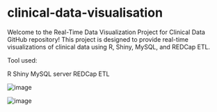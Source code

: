# clinical-data-visualisation

Welcome to the Real-Time Data Visualization Project for Clinical Data GitHub repository! This project is designed to provide real-time visualizations of clinical data using R, Shiny, MySQL, and REDCap ETL. 

Tool used:

R
Shiny
MySQL server
REDCap ETL



![image](https://user-images.githubusercontent.com/74066072/217253322-2f36eea9-9bac-443d-88f0-029dee41572f.png)


![image](https://user-images.githubusercontent.com/74066072/217253683-430495f0-5848-4bbe-9760-83cc009bf18d.png)
